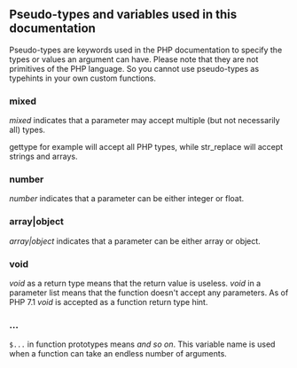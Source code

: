 Pseudo-types and variables used in this documentation
-----------------------------------------------------

Pseudo-types are keywords used in the PHP documentation to specify the
types or values an argument can have. Please note that they are not
primitives of the PHP language. So you cannot use pseudo-types as
typehints in your own custom functions.

### mixed

*mixed* indicates that a parameter may accept multiple (but not
necessarily all) types.

<span class="function">gettype</span> for example will accept all PHP
types, while <span class="function">str\_replace</span> will accept
<span class="type">string</span>s and <span class="type">array</span>s.

### number

*number* indicates that a parameter can be either <span
class="type">integer</span> or <span class="type">float</span>.

### array\|object

*array\|object* indicates that a parameter can be either <span
class="type">array</span> or <span class="type">object</span>.

### void

*void* as a return type means that the return value is useless. *void*
in a parameter list means that the function doesn't accept any
parameters. As of PHP 7.1 *void* is accepted as a function return type
hint.

### ...

`$...` in function prototypes means *and so on*. This variable name is
used when a function can take an endless number of arguments.
